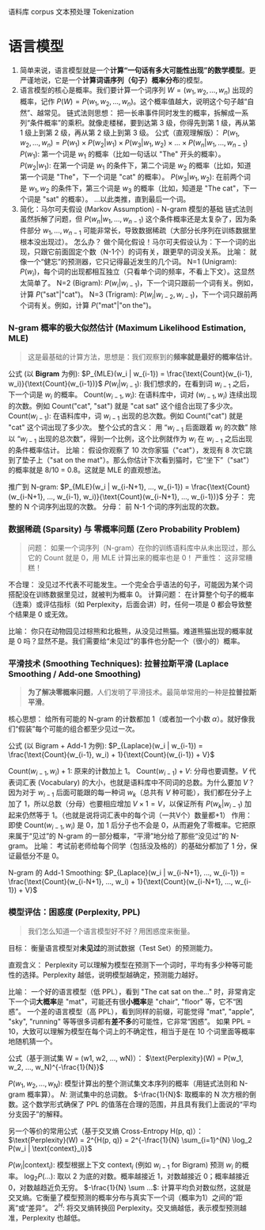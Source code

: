 语料库 corpus
文本预处理 Tokenization

# 语言模型
 1. 简单来说，语言模型就是一个**计算“一句话有多大可能性出现”的数学模型**。更严谨地说，它是一个**计算词语序列（句子）概率分布**的模型。
 2. 语言模型的核心是概率。我们要计算一个词序列 $W = (w_1, w_2, ..., w_n)$ 出现的概率，记作 $P(W) = P(w_1, w_2, ..., w_n)$。这个概率值越大，说明这个句子越“自然”、越常见。
	链式法则思想： 把一长串事件同时发生的概率，拆解成一系列“条件概率”的乘积。就像走楼梯，要到达第 3 级，你得先到第 1 级，再从第 1 级上到第 2 级，再从第 2 级上到第 3 级。
	公式（直观理解版）：
	$P(w_1, w_2, ..., w_n) = P(w_1) \times P(w_2 | w_1) \times P(w_3 | w_1, w_2) \times ... \times P(w_n | w_1, ..., w_{n-1})$
	$P(w_1)$: 第一个词是 $w_1$ 的概率（比如一句话以 "The" 开头的概率）。
	$P(w_2 | w_1)$: 在第一个词是 $w_1$ 的条件下，第二个词是 $w_2$ 的概率（比如，知道第一个词是 "The"，下一个词是 "cat" 的概率）。
	$P(w_3 | w_1, w_2)$: 在前两个词是 $w_1, w_2$ 的条件下，第三个词是 $w_3$ 的概率（比如，知道是 "The cat"，下一个词是 "sat" 的概率）。
	...以此类推，直到最后一个词。
3. 简化：马尔可夫假设 (Markov Assumption) - N-gram 模型的基础
	链式法则虽然拆解了问题，但 $P(w_n | w_1, ..., w_{n-1})$ 这个条件概率还是太复杂了，因为条件部分 $w_1, ..., w_{n-1}$ 可能非常长，导致数据稀疏（大部分长序列在训练数据里根本没出现过）。
	怎么办？ 做个简化假设！马尔可夫假设认为：下一个词的出现，只跟它前面固定个数（N-1个）的词有关，跟更早的词没关系。
	比喻： 就像一个“健忘”的预测器，它只记得最近发生的几个词。
	N=1 (Unigram): $P(w_i)$，每个词的出现都相互独立（只看单个词的频率，不看上下文）。这显然太简单了。
	N=2 (Bigram): $P(w_i | w_{i-1})$，下一个词只跟前一个词有关。例如，计算 $P(\text{"sat"} | \text{"cat"})$。
	N=3 (Trigram): $P(w_i | w_{i-2}, w_{i-1})$，下一个词只跟前两个词有关。例如，计算 $P(\text{"mat"} | \text{"on the"})$。
### N-gram 概率的极大似然估计 (Maximum Likelihood Estimation, MLE)
>这是最基础的计算方法，思想是：我们观察到的**频率就是最好的概率估计**。

公式 (以 **Bigram** 为例):
$P_{MLE}(w_i | w_{i-1}) = \frac{\text{Count}(w_{i-1}, w_i)}{\text{Count}(w_{i-1})}$
$P(w_i | w_{i-1})$: 我们想求的，在看到词 $w_{i-1}$ 之后，下一个词是 $w_i$ 的概率。
$\text{Count}(w_{i-1}, w_i)$: 在语料库中，词对 $(w_{i-1}, w_i)$ 连续出现的次数。例如 Count("cat", "sat") 就是 "cat sat" 这个组合出现了多少次。
$\text{Count}(w_{i-1})$: 在语料库中，词 $w_{i-1}$ 出现的总次数。例如 Count("cat") 就是 "cat" 这个词出现了多少次。
整个公式的含义： 用 “$w_{i-1}$ 后面跟着 $w_i$ 的次数” 除以 “$w_{i-1}$ 出现的总次数”，得到一个比例，这个比例就作为 $w_i$ 在 $w_{i-1}$ 之后出现的条件概率估计。
比喻： 假设你观察了 10 次你家猫（"cat"），发现有 8 次它跳到了垫子上（"sat on the mat"）。那么你估计下次看到猫时，它“坐下”（"sat"）的概率就是 8/10 = 0.8。这就是 MLE 的直观想法。

推广到 N-gram:
$P_{MLE}(w_i | w_{i-N+1}, ..., w_{i-1}) = \frac{\text{Count}(w_{i-N+1}, ..., w_{i-1}, w_i)}{\text{Count}(w_{i-N+1}, ..., w_{i-1})}$
分子： 完整的 N 个词序列出现的次数。
分母： 前 N-1 个词的序列出现的次数。
### 数据稀疏 (Sparsity) 与 零概率问题 (Zero Probability Problem)
>问题： 如果一个词序列（N-gram）在你的训练语料库中从未出现过，那么它的 Count 就是 0，用 MLE 计算出来的概率也是 0！
严重性： 这非常糟糕！

不合理： 没见过不代表不可能发生。一个完全合乎语法的句子，可能因为某个词搭配没在训练数据里见过，就被判为概率 0。
计算问题： 在计算整个句子的概率（连乘）或评估指标（如 Perplexity，后面会讲）时，任何一项是 0 都会导致整个结果是 0 或无效。

比喻： 你只在动物园见过棕熊和北极熊，从没见过熊猫。难道熊猫出现的概率就是 0 吗？显然不是。我们需要给“未见过”的事件也分配一个（很小的）概率。
### 平滑技术 (Smoothing Techniques): 拉普拉斯平滑 (Laplace Smoothing / Add-one Smoothing)
>**为了解决零概率问题**，人们发明了平滑技术。最简单常用的一种是**拉普拉斯平滑**。

核心思想： 给所有可能的 N-gram 的计数都加 1（或者加一个小数 $\alpha$）。就好像我们“假装”每个可能的组合都至少见过一次。

公式 (以 Bigram + Add-1 为例):
$P_{Laplace}(w_i | w_{i-1}) = \frac{\text{Count}(w_{i-1}, w_i) + 1}{\text{Count}(w_{i-1}) + V}$

$\text{Count}(w_{i-1}, w_i) + 1$: 原来的计数加上 1。
$\text{Count}(w_{i-1}) + V$: 分母也要调整。$V$ 代表词汇表 (Vocabulary) 的大小，也就是语料库中不同词的总数。为什么要加 $V$？因为对于 $w_{i-1}$ 后面可能跟的每一种词 $w_k$（总共有 $V$ 种可能），我们都在分子上加了 1，所以总数（分母）也要相应增加 $V \times 1 = V$，以保证所有 $P(w_k | w_{i-1})$ 加起来仍然等于 1。（也就是说将词汇表中的每个词（一共V个）数量都+1）
作用： 即使 $\text{Count}(w_{i-1}, w_i)$ 是 0，加 1 后分子也不会是 0，从而避免了零概率。它把原来属于“见过”的 N-gram 的一部分概率，“平滑”地分给了那些“没见过”的 N-gram。
比喻： 考试前老师给每个同学（包括没及格的）的基础分都加了 1 分，保证最低分不是 0。

N-gram 的 Add-1 Smoothing:
$P_{Laplace}(w_i | w_{i-N+1}, ..., w_{i-1}) = \frac{\text{Count}(w_{i-N+1}, ..., w_i) + 1}{\text{Count}(w_{i-N+1}, ..., w_{i-1}) + V}$
### 模型评估：困惑度 (Perplexity, PPL)
>我们怎么知道一个语言模型好不好？用困惑度来衡量。

目标： 衡量语言模型对**未见过**的测试数据（Test Set）的预测能力。

直观含义： Perplexity 可以理解为模型在预测下一个词时，平均有多少种等可能性的选择。Perplexity 越低，说明模型越确定，预测能力越好。

比喻：
	一个好的语言模型（低 PPL），看到 "The cat sat on the..." 时，非常肯定下一个词**大概率**是 "mat"，可能还有很**小概率**是 "chair", "floor" 等，它不“困惑”。
	一个差的语言模型（高 PPL），看到同样的前缀，可能觉得 "mat", "apple", "sky", "running" 等等很多词都有**差不多**的可能性，它非常“困惑”。
	如果 PPL = 10，大致可以理解为模型在每个词上的不确定性，相当于是在 10 个词里面等概率地随机猜一个。

公式（基于测试集 W = (w1, w2, ..., wN)）：
$\text{Perplexity}(W) = P(w_1, w_2, ..., w_N)^{-\frac{1}{N}}$

$P(w_1, w_2, ..., w_N)$: 模型计算出的整个测试集文本序列的概率（用链式法则和 N-gram 概率算）。
$N$: 测试集中的总词数。
$-\frac{1}{N}$: 取概率的 N 次方根的倒数。这个数学形式确保了 PPL 的值落在合理的范围，并且具有我们上面说的“平均分支因子”的解释。

另一个等价的常用公式（基于交叉熵 Cross-Entropy H(p, q)）：
$\text{Perplexity}(W) = 2^{H(p, q)} = 2^{-\frac{1}{N} \sum_{i=1}^{N} \log_2 P(w_i | \text{context}_i)}$

$P(w_i | \text{context}_i)$: 模型根据上下文 $\text{context}_i$ (例如 $w_{i-1}$ for Bigram) 预测 $w_i$ 的概率。
$\log_2 P(...)$: 取以 2 为底的对数。概率越接近 1，对数越接近 0；概率越接近 0，对数越趋近负无穷。
$-\frac{1}{N} \sum ...$: 计算平均负对数似然，这就是交叉熵。它衡量了模型预测的概率分布与真实下一个词（概率为1）之间的“距离”或“差异”。
	$2^{H}$: 将交叉熵转换回 Perplexity。交叉熵越低，表示模型预测越准，Perplexity 也越低。





 